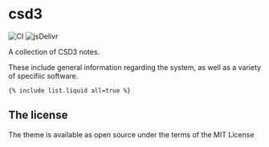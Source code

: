 # csd3

![CI](https://github.com/rundocs/jekyll-rtd-theme/workflows/CI/badge.svg?branch=develop)
![jsDelivr](https://data.jsdelivr.com/v1/package/gh/rundocs/jekyll-rtd-theme/badge)

A collection of CSD3 notes.

These include general information regarding the system, as well as a variety of specifiic software.

```
{% include list.liquid all=true %}
```

## The license

The theme is available as open source under the terms of the MIT License
